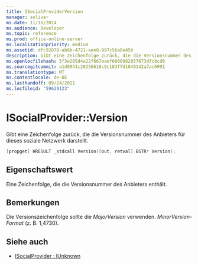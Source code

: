 ```yaml
---
title: ISocialProviderVersion
manager: soliver
ms.date: 11/16/2014
ms.audience: Developer
ms.topic: reference
ms.prod: office-online-server
ms.localizationpriority: medium
ms.assetid: dfc92878-ab8b-4721-aee8-997c56a8e45b
description: Gibt eine Zeichenfolge zurück, die die Versionsnummer des Anbieters für dieses soziale Netzwerk darstellt.
ms.openlocfilehash: 5f3e285d4a22f667eaef6008982057673dfcbcd0
ms.sourcegitcommit: a1d9041c20256616c9c183f7d1049142a7ac6991
ms.translationtype: MT
ms.contentlocale: de-DE
ms.lasthandoff: 09/24/2021
ms.locfileid: "59629123"
---
```

# <a name="isocialproviderversion"></a>ISocialProvider::Version

Gibt eine Zeichenfolge zurück, die die Versionsnummer des Anbieters für dieses soziale Netzwerk darstellt. 
  
```cpp
[propget] HRESULT _stdcall Version([out, retval] BSTR* Version);
```

## <a name="property-value"></a>Eigenschaftswert

Eine Zeichenfolge, die die Versionsnummer des Anbieters enthält.
  
## <a name="remarks"></a>Bemerkungen

Die Versionszeichenfolge sollte die  _MajorVersion_ verwenden. _MinorVersion-Format_ (z. B. 1,4730). 
  
## <a name="see-also"></a>Siehe auch

- [ISocialProvider : IUnknown](isocialprovideriunknown.md)

